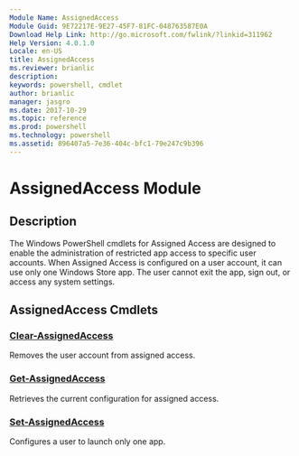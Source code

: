 ```yaml
---
Module Name: AssignedAccess
Module Guid: 9E72217E-9E27-45F7-81FC-048763587E0A
Download Help Link: http://go.microsoft.com/fwlink/?linkid=311962
Help Version: 4.0.1.0
Locale: en-US
title: AssignedAccess
ms.reviewer: brianlic
description: 
keywords: powershell, cmdlet
author: brianlic
manager: jasgro
ms.date: 2017-10-29
ms.topic: reference
ms.prod: powershell
ms.technology: powershell
ms.assetid: 896407a5-7e36-404c-bfc1-79e247c9b396
---
```


# AssignedAccess Module
## Description
The Windows PowerShell cmdlets for Assigned Access are designed to enable the administration of restricted app access to specific user accounts. When Assigned Access is configured on a user account, it can use only one Windows Store app. The user cannot exit the app, sign out, or access any system settings.

## AssignedAccess Cmdlets
### [Clear-AssignedAccess](./Clear-AssignedAccess.md)
Removes the user account from assigned access.

### [Get-AssignedAccess](./Get-AssignedAccess.md)
Retrieves the current configuration for assigned access.

### [Set-AssignedAccess](./Set-AssignedAccess.md)
Configures a user to launch only one app.

